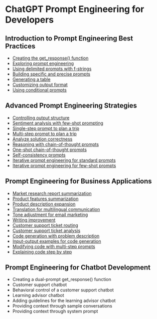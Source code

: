 # ChatGPT Prompt Engineering for Developers

## Introduction to Prompt Engineering Best Practices

- [Creating the get_response() function](creating_the_get_response_function.py)
- [Exploring prompt engineering](exploring_prompt_engineering.py)
- [Using delimited prompts with f-strings](using_delimited_prompts_with_f_strings.py)
- [Building specific and precise prompts](building_specific_and_precise_prompts.py)
- [Generating a table](generating_a_table.py)
- [Customizing output format](customizing_output_format.py)
- [Using conditional prompts](using_conditional_prompts.py)

## Advanced Prompt Engineering Strategies

- [Controlling output structure](controlling_output_structure.py)
- [Sentiment analysis with few-shot prompting](sentiment_analysis_with_few_shot_prompting.py)
- [Single-step prompt to plan a trip](single_step_prompt_to_plan_a_trip.py)
- [Multi-step prompt to plan a trip](multi_step_prompt_to_plan_a_trip.py)
- [Analyze solution correctness](analyze_solution_correctness.py)
- [Reasoning with chain-of-thought prompts](reasoning_with_chain_of_thought_prompts.py)
- [One-shot chain-of-thought prompts](one_shot_chain_of_thought_prompts.py)
- [Self-consistency prompts](self_consistency_prompts.py)
- [Iterative prompt engineering for standard prompts](iterative_prompt_engineering_for_standard_prompts.py)
- [Iterative prompt engineering for few-shot prompts](iterative_prompt_engineering_for_few_shot_prompts.py)

## Prompt Engineering for Business Applications

- [Market research report summarization](market_research_report_summarization.py)
- [Product features summarization](product_features_summarization.py)
- [Product description expansion](product_description_expansion.py)
- [Translation for multilingual communication](translation_for_multilingual_communication.py)
- [Tone adjustment for email marketing](tone_adjustment_for_email_marketing.py)
- [Writing improvement](writing_improvement.py)
- [Customer support ticket routing](customer_support_ticket_routing.py)
- [Customer support ticket analysis](customer_support_ticket_analysis.py)
- [Code generation with problem description](code_generation_with_problem_description.py)
- [Input-output examples for code generation](input_output_examples_for_code_generation.py)
- [Modifying code with multi-step prompts](modifying_code_with_multi_step_prompts.py)
- [Explaining code step by step](explaining_code_step_by_step.py)

## Prompt Engineering for Chatbot Development

- Creating a dual-prompt get_response() function
- Customer support chatbot
- Behavioral control of a customer support chatbot
- Learning advisor chatbot
- Adding guidelines for the learning advisor chatbot
- Providing context through sample conversations
- Providing context through system prompt
